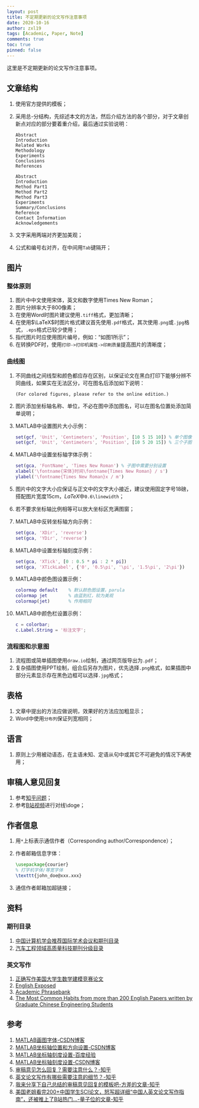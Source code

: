 ```yaml
---
layout: post
title: 不定期更新的论文写作注意事项
date: 2020-10-16
author: zxl19
tags: [Academic, Paper, Note]
comments: true
toc: true
pinned: false
---
```


这里是不定期更新的论文写作注意事项。

<!-- more -->

## 文章结构

1. 使用官方提供的模板；
2. 采用总-分结构，先综述本文的方法，然后介绍方法的各个部分，对于文章创新点对应的部分要着重介绍，最后通过实验说明：

    ```text
    Abstract
    Introduction
    Related Works
    Methodology
    Experiments
    Conclusions
    References
    ```

    ```text
    Abstract
    Introduction
    Method Part1
    Method Part2
    Method Part3
    Experiments
    Summary/Conclusions
    Reference
    Contact Information
    Acknowledgements
    ```

3. 文字采用两端对齐更加美观；
4. 公式和编号右对齐，在中间用`Tab`键隔开；

## 图片

### 整体原则

1. 图片中中文使用宋体，英文和数字使用Times New Roman；
2. 图片分辨率大于800像素；
3. 在使用Word时图片建议使用`.tiff`格式，更加清晰；
4. 在使用$\LaTeX$时图片格式建议首先使用`.pdf`格式，其次使用`.png`或`.jpg`格式，`.eps`格式已较少使用；
5. 指代图片时应使用图片编号，例如：“如图1所示”；
6. 在转换PDF时，使用`打印->打印机属性->印刷质量`提高图片的清晰度；

### 曲线图

1. 不同曲线之间线型和颜色都应存在区别，以保证论文在黑白打印下能够分辨不同曲线，如果实在无法区分，可在图名后添加如下说明：

    ```text
    (For colored figures, please refer to the online edition.)
    ```

2. 图片添加坐标轴名称、单位，不必在图中添加图名，可以在图名位置处添加简单说明；
3. MATLAB中设置图片大小示例：

    ```matlab
    set(gcf, 'Unit', 'Centimeters', 'Position', [10 5 15 10]) % 单个图像
    set(gcf, 'Unit', 'Centimeters', 'Position', [10 5 20 15]) % 三个子图
    ```

4. MATLAB中设置坐标轴字体示例：

    ```matlab
    set(gca, 'FontName', 'Times New Roman') % 子图中需要分别设置
    xlabel('\fontname{宋体}时间\fontname{Times New Roman} / s')
    ylabel('\fontname{Times New Roman}x / m')
    ```

5. 图片中的文字大小应保证与正文中的文字大小接近，建议使用固定字号18磅，搭配图片宽度15cm，$LaTeX$中`0.6\linewidth`；
6. 若不要求坐标轴比例相等可以放大坐标区充满图窗；
7. MATLAB中反转坐标轴方向示例：

    ```matlab
    set(gca, 'XDir', 'reverse')
    set(gca, 'YDir', 'reverse')
    ```

8. MATLAB中设置坐标轴刻度示例：

    ```matlab
    set(gca, 'XTick', [0 : 0.5 * pi : 2 * pi])
    set(gca, 'XTickLabel', {'0', '0.5\pi', '\pi', '1.5\pi', '2\pi'})
    ```

9. MATLAB中颜色图设置示例：

    ```matlab
    colormap default    % 默认颜色图设置，parula
    colormap jet        % 由蓝到红，较为美观
    colormap(jet)       % 作用相同
    ```

10. MATLAB中颜色栏设置示例：

    ```matlab
    c = colorbar;
    c.Label.String = '标注文字';
    ```

### 流程图和示意图

1. 流程图或简单插图使用`draw.io`绘制，通过网页版导出为`.pdf`；
2. 复杂插图使用PPT绘制，组合后另存为图片，优先选择`.png`格式，如果插图中部分元素显示存在黑色边框可以选择`.jpg`格式；

## 表格

1. 文章中提出的方法应做说明，效果好的方法应加粗显示；
2. Word中使用`分布列`保证列宽相同；

## 语言

1. 原则上少用被动语态，在主语未知、定语从句中或其它不可避免的情况下再使用；

## 审稿人意见回复

1. 参考[知乎问题](https://www.zhihu.com/question/370758333)；
2. 参考[B站视频](https://www.bilibili.com/video/BV1ix411o7qq)进行对线\doge；

## 作者信息

1. 用`*`上标表示通信作者（Corresponding author/Correspondence）；
2. 作者邮箱信息字体：

    ```latex
    \usepackage{courier}
    % 打字机字体/等宽字体
    \texttt{john_doe@xxx.xxx}
    ```

3. 通信作者邮箱加超链接；

## 资料

### 期刊目录

1. [中国计算机学会推荐国际学术会议和期刊目录](https://www.ccf.org.cn/c/2019-04-25/663625.shtml)
2. [汽车工程领域高质量科技期刊分级目录](http://m.sae-china.org/a4040.html)

### 英文写作

1. [正确写作美国大学生数学建模竞赛论文](https://github.com/RobbyDeng/MCM2019)
2. [English Exposed](https://hkupress.hku.hk/pro/con/1612.pdf)
3. [Academic Phrasebank](https://www.phrasebank.manchester.ac.uk/)
4. [The Most Common Habits from more than 200 English Papers written by Graduate Chinese Engineering Students](https://www.chrisyttang.org/assets/misc/The%20Most%20Common%20Habits%20from%20more%20than%20200%20English%20Papers%20written.pdf)

## 参考

1. [MATLAB画图字体-CSDN博客](https://blog.csdn.net/weixin_44891861/article/details/117032147)
2. [MATLAB坐标轴位置和方向设置-CSDN博客](https://blog.csdn.net/yuejisuo1948/article/details/80801506)
3. [MATLAB坐标轴刻度设置-百度经验](https://jingyan.baidu.com/article/c1a3101e044849de646deb43.html)
4. [MATLAB坐标轴刻度设置-CSDN博客](https://blog.csdn.net/yq_forever/article/details/86594602)
5. [审稿意见怎么回复？需要注意什么？-知乎](https://www.zhihu.com/question/370758333)
6. [英文论文写作有哪些需要注意的细节？-知乎](https://www.zhihu.com/question/46825717)
7. [我来分享下自己总结的审稿意见回复的模板吧-方差的文章-知乎](https://zhuanlan.zhihu.com/p/346911007)
8. [美国老姐看完200+中国学生SCI论文，怒写超详细“中国人英文论文写作指南”，还被推上了B站热门…-量子位的文章-知乎](https://zhuanlan.zhihu.com/p/512095069)
